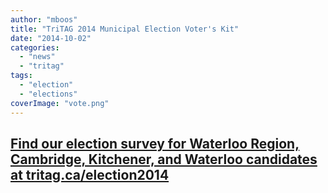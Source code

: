```yaml
---
author: "mboos"
title: "TriTAG 2014 Municipal Election Voter's Kit"
date: "2014-10-02"
categories: 
  - "news"
  - "tritag"
tags: 
  - "election"
  - "elections"
coverImage: "vote.png"
---
```


## [Find our election survey for Waterloo Region, Cambridge, Kitchener, and Waterloo candidates at tritag.ca/election2014](https://tritag.ca/election2014)
